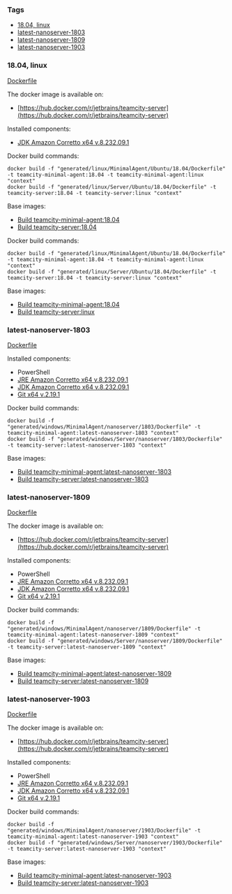 ### Tags
- [18.04, linux](#1804-linux)
- [latest-nanoserver-1803](#latest-nanoserver-1803)
- [latest-nanoserver-1809](#latest-nanoserver-1809)
- [latest-nanoserver-1903](#latest-nanoserver-1903)

### 18.04, linux

[Dockerfile](linux/Server/Ubuntu/18.04/Dockerfile)

The docker image is available on:
- [https://hub.docker.com/r/jetbrains/teamcity-server](https://hub.docker.com/r/jetbrains/teamcity-server)

Installed components:
- [JDK Amazon Corretto x64 v.8.232.09.1](https://d3pxv6yz143wms.cloudfront.net/8.232.09.1/amazon-corretto-8.232.09.1-linux-x64.tar.gz)

Docker build commands:
```
docker build -f "generated/linux/MinimalAgent/Ubuntu/18.04/Dockerfile" -t teamcity-minimal-agent:18.04 -t teamcity-minimal-agent:linux "context"
docker build -f "generated/linux/Server/Ubuntu/18.04/Dockerfile" -t teamcity-server:18.04 -t teamcity-server:linux "context"
```

Base images:
- [Build teamcity-minimal-agent:18.04](teamcity-minimal-agent.md#1804-linux)
- [Build teamcity-server:18.04](teamcity-server.md#1804-linux)


Docker build commands:
```
docker build -f "generated/linux/MinimalAgent/Ubuntu/18.04/Dockerfile" -t teamcity-minimal-agent:18.04 -t teamcity-minimal-agent:linux "context"
docker build -f "generated/linux/Server/Ubuntu/18.04/Dockerfile" -t teamcity-server:18.04 -t teamcity-server:linux "context"
```

Base images:
- [Build teamcity-minimal-agent:18.04](teamcity-minimal-agent.md#1804-linux)
- [Build teamcity-server:linux](teamcity-server.md#1804-linux)

### latest-nanoserver-1803

[Dockerfile](windows/Server/nanoserver/1803/Dockerfile)

Installed components:
- PowerShell
- [JRE Amazon Corretto x64 v.8.232.09.1](https://d3pxv6yz143wms.cloudfront.net/8.232.09.1/amazon-corretto-8.232.09.1-windows-x64-jre.zip)
- [JDK Amazon Corretto x64 v.8.232.09.1](https://d3pxv6yz143wms.cloudfront.net/8.232.09.1/amazon-corretto-8.232.09.1-windows-x64-jdk.zip)
- [Git x64 v.2.19.1](https://github.com/git-for-windows/git/releases/download/v2.19.1.windows.1/MinGit-2.19.1-64-bit.zip)

Docker build commands:
```
docker build -f "generated/windows/MinimalAgent/nanoserver/1803/Dockerfile" -t teamcity-minimal-agent:latest-nanoserver-1803 "context"
docker build -f "generated/windows/Server/nanoserver/1803/Dockerfile" -t teamcity-server:latest-nanoserver-1803 "context"
```

Base images:
- [Build teamcity-minimal-agent:latest-nanoserver-1803](teamcity-minimal-agent.md#latest-nanoserver-1803)
- [Build teamcity-server:latest-nanoserver-1803](teamcity-server.md#latest-nanoserver-1803)

### latest-nanoserver-1809

[Dockerfile](windows/Server/nanoserver/1809/Dockerfile)

The docker image is available on:
- [https://hub.docker.com/r/jetbrains/teamcity-server](https://hub.docker.com/r/jetbrains/teamcity-server)

Installed components:
- PowerShell
- [JRE Amazon Corretto x64 v.8.232.09.1](https://d3pxv6yz143wms.cloudfront.net/8.232.09.1/amazon-corretto-8.232.09.1-windows-x64-jre.zip)
- [JDK Amazon Corretto x64 v.8.232.09.1](https://d3pxv6yz143wms.cloudfront.net/8.232.09.1/amazon-corretto-8.232.09.1-windows-x64-jdk.zip)
- [Git x64 v.2.19.1](https://github.com/git-for-windows/git/releases/download/v2.19.1.windows.1/MinGit-2.19.1-64-bit.zip)

Docker build commands:
```
docker build -f "generated/windows/MinimalAgent/nanoserver/1809/Dockerfile" -t teamcity-minimal-agent:latest-nanoserver-1809 "context"
docker build -f "generated/windows/Server/nanoserver/1809/Dockerfile" -t teamcity-server:latest-nanoserver-1809 "context"
```

Base images:
- [Build teamcity-minimal-agent:latest-nanoserver-1809](teamcity-minimal-agent.md#latest-nanoserver-1809)
- [Build teamcity-server:latest-nanoserver-1809](teamcity-server.md#latest-nanoserver-1809)

### latest-nanoserver-1903

[Dockerfile](windows/Server/nanoserver/1903/Dockerfile)

The docker image is available on:
- [https://hub.docker.com/r/jetbrains/teamcity-server](https://hub.docker.com/r/jetbrains/teamcity-server)

Installed components:
- PowerShell
- [JRE Amazon Corretto x64 v.8.232.09.1](https://d3pxv6yz143wms.cloudfront.net/8.232.09.1/amazon-corretto-8.232.09.1-windows-x64-jre.zip)
- [JDK Amazon Corretto x64 v.8.232.09.1](https://d3pxv6yz143wms.cloudfront.net/8.232.09.1/amazon-corretto-8.232.09.1-windows-x64-jdk.zip)
- [Git x64 v.2.19.1](https://github.com/git-for-windows/git/releases/download/v2.19.1.windows.1/MinGit-2.19.1-64-bit.zip)

Docker build commands:
```
docker build -f "generated/windows/MinimalAgent/nanoserver/1903/Dockerfile" -t teamcity-minimal-agent:latest-nanoserver-1903 "context"
docker build -f "generated/windows/Server/nanoserver/1903/Dockerfile" -t teamcity-server:latest-nanoserver-1903 "context"
```

Base images:
- [Build teamcity-minimal-agent:latest-nanoserver-1903](teamcity-minimal-agent.md#latest-nanoserver-1903)
- [Build teamcity-server:latest-nanoserver-1903](teamcity-server.md#latest-nanoserver-1903)


